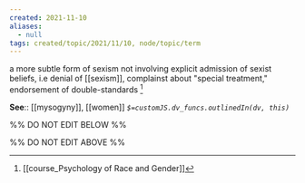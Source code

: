 ```yaml
---
created: 2021-11-10
aliases:
  - null
tags: created/topic/2021/11/10, node/topic/term
---
```

a more subtle form of sexism not involving explicit admission of sexist beliefs, i.e denial of [[sexism]], complainst about "special treatment," endorsement of double-standards [^1]

**See**:: [[mysogyny]], [[women]]
*`$=customJS.dv_funcs.outlinedIn(dv, this)`*

%% DO NOT EDIT BELOW %%

%% DO NOT EDIT ABOVE %%
[^1]: [[course_Psychology of Race and Gender]]

